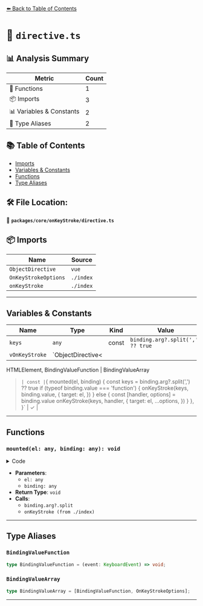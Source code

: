 [⬅️ Back to Table of Contents](../../../index.md)

# 📄 `directive.ts`

## 📊 Analysis Summary

| Metric | Count |
|--------|-------|
| 🔧 Functions | 1 |
| 📦 Imports | 3 |
| 📊 Variables & Constants | 2 |
| 📑 Type Aliases | 2 |

## 📚 Table of Contents

- [Imports](#imports)
- [Variables & Constants](#variables-constants)
- [Functions](#functions)
- [Type Aliases](#type-aliases)

## 🛠️ File Location:
📂 **`packages/core/onKeyStroke/directive.ts`**

## 📦 Imports

| Name | Source |
|------|--------|
| `ObjectDirective` | `vue` |
| `OnKeyStrokeOptions` | `./index` |
| `onKeyStroke` | `./index` |


---

## Variables & Constants

| Name | Type | Kind | Value | Exported |
|------|------|------|-------|----------|
| `keys` | `any` | const | `binding.arg?.split(',') ?? true` | ✗ |
| `vOnKeyStroke` | `ObjectDirective<
  HTMLElement,
  BindingValueFunction | BindingValueArray
>` | const | `{
  mounted(el, binding) {
    const keys = binding.arg?.split(',') ?? true
    if (typeof binding.value === 'function') {
      onKeyStroke(keys, binding.value, {
        target: el,
      })
    }
    else {
      const [handler, options] = binding.value
      onKeyStroke(keys, handler, {
        target: el,
        ...options,
      })
    }
  },
}` | ✓ |


---

## Functions

### `mounted(el: any, binding: any): void`

<details><summary>Code</summary>

```ts
mounted(el, binding) {
    const keys = binding.arg?.split(',') ?? true
    if (typeof binding.value === 'function') {
      onKeyStroke(keys, binding.value, {
        target: el,
      })
    }
    else {
      const [handler, options] = binding.value
      onKeyStroke(keys, handler, {
        target: el,
        ...options,
      })
    }
  }
```
</details>

- **Parameters**:
  - `el: any`
  - `binding: any`
- **Return Type**: `void`
- **Calls**:
  - `binding.arg?.split`
  - `onKeyStroke (from ./index)`

---

## Type Aliases

### `BindingValueFunction`

```ts
type BindingValueFunction = (event: KeyboardEvent) => void;
```

### `BindingValueArray`

```ts
type BindingValueArray = [BindingValueFunction, OnKeyStrokeOptions];
```


---